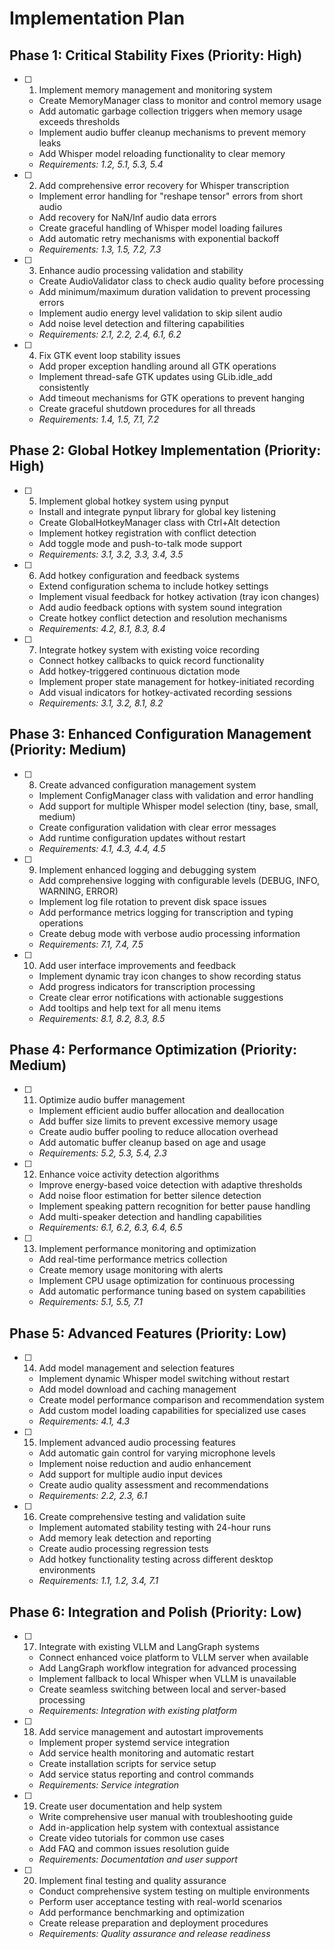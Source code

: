 # Implementation Plan

## Phase 1: Critical Stability Fixes (Priority: High)

- [ ] 1. Implement memory management and monitoring system
  - Create MemoryManager class to monitor and control memory usage
  - Add automatic garbage collection triggers when memory usage exceeds thresholds
  - Implement audio buffer cleanup mechanisms to prevent memory leaks
  - Add Whisper model reloading functionality to clear memory
  - _Requirements: 1.2, 5.1, 5.3, 5.4_

- [ ] 2. Add comprehensive error recovery for Whisper transcription
  - Implement error handling for "reshape tensor" errors from short audio
  - Add recovery for NaN/Inf audio data errors
  - Create graceful handling of Whisper model loading failures
  - Add automatic retry mechanisms with exponential backoff
  - _Requirements: 1.3, 1.5, 7.2, 7.3_

- [ ] 3. Enhance audio processing validation and stability
  - Create AudioValidator class to check audio quality before processing
  - Add minimum/maximum duration validation to prevent processing errors
  - Implement audio energy level validation to skip silent audio
  - Add noise level detection and filtering capabilities
  - _Requirements: 2.1, 2.2, 2.4, 6.1, 6.2_

- [ ] 4. Fix GTK event loop stability issues
  - Add proper exception handling around all GTK operations
  - Implement thread-safe GTK updates using GLib.idle_add consistently
  - Add timeout mechanisms for GTK operations to prevent hanging
  - Create graceful shutdown procedures for all threads
  - _Requirements: 1.4, 1.5, 7.1, 7.2_

## Phase 2: Global Hotkey Implementation (Priority: High)

- [ ] 5. Implement global hotkey system using pynput
  - Install and integrate pynput library for global key listening
  - Create GlobalHotkeyManager class with Ctrl+Alt detection
  - Implement hotkey registration with conflict detection
  - Add toggle mode and push-to-talk mode support
  - _Requirements: 3.1, 3.2, 3.3, 3.4, 3.5_

- [ ] 6. Add hotkey configuration and feedback systems
  - Extend configuration schema to include hotkey settings
  - Implement visual feedback for hotkey activation (tray icon changes)
  - Add audio feedback options with system sound integration
  - Create hotkey conflict detection and resolution mechanisms
  - _Requirements: 4.2, 8.1, 8.3, 8.4_

- [ ] 7. Integrate hotkey system with existing voice recording
  - Connect hotkey callbacks to quick record functionality
  - Add hotkey-triggered continuous dictation mode
  - Implement proper state management for hotkey-initiated recording
  - Add visual indicators for hotkey-activated recording sessions
  - _Requirements: 3.1, 3.2, 8.1, 8.2_

## Phase 3: Enhanced Configuration Management (Priority: Medium)

- [ ] 8. Create advanced configuration management system
  - Implement ConfigManager class with validation and error handling
  - Add support for multiple Whisper model selection (tiny, base, small, medium)
  - Create configuration validation with clear error messages
  - Add runtime configuration updates without restart
  - _Requirements: 4.1, 4.3, 4.4, 4.5_

- [ ] 9. Implement enhanced logging and debugging system
  - Add comprehensive logging with configurable levels (DEBUG, INFO, WARNING, ERROR)
  - Implement log file rotation to prevent disk space issues
  - Add performance metrics logging for transcription and typing operations
  - Create debug mode with verbose audio processing information
  - _Requirements: 7.1, 7.4, 7.5_

- [ ] 10. Add user interface improvements and feedback
  - Implement dynamic tray icon changes to show recording status
  - Add progress indicators for transcription processing
  - Create clear error notifications with actionable suggestions
  - Add tooltips and help text for all menu items
  - _Requirements: 8.1, 8.2, 8.3, 8.5_

## Phase 4: Performance Optimization (Priority: Medium)

- [ ] 11. Optimize audio buffer management
  - Implement efficient audio buffer allocation and deallocation
  - Add buffer size limits to prevent excessive memory usage
  - Create audio buffer pooling to reduce allocation overhead
  - Add automatic buffer cleanup based on age and usage
  - _Requirements: 5.2, 5.3, 5.4, 2.3_

- [ ] 12. Enhance voice activity detection algorithms
  - Improve energy-based voice detection with adaptive thresholds
  - Add noise floor estimation for better silence detection
  - Implement speaking pattern recognition for better pause handling
  - Add multi-speaker detection and handling capabilities
  - _Requirements: 6.1, 6.2, 6.3, 6.4, 6.5_

- [ ] 13. Implement performance monitoring and optimization
  - Add real-time performance metrics collection
  - Create memory usage monitoring with alerts
  - Implement CPU usage optimization for continuous processing
  - Add automatic performance tuning based on system capabilities
  - _Requirements: 5.1, 5.5, 7.1_

## Phase 5: Advanced Features (Priority: Low)

- [ ] 14. Add model management and selection features
  - Implement dynamic Whisper model switching without restart
  - Add model download and caching management
  - Create model performance comparison and recommendation system
  - Add custom model loading capabilities for specialized use cases
  - _Requirements: 4.1, 4.3_

- [ ] 15. Implement advanced audio processing features
  - Add automatic gain control for varying microphone levels
  - Implement noise reduction and audio enhancement
  - Add support for multiple audio input devices
  - Create audio quality assessment and recommendations
  - _Requirements: 2.2, 2.3, 6.1_

- [ ] 16. Create comprehensive testing and validation suite
  - Implement automated stability testing with 24-hour runs
  - Add memory leak detection and reporting
  - Create audio processing regression tests
  - Add hotkey functionality testing across different desktop environments
  - _Requirements: 1.1, 1.2, 3.4, 7.1_

## Phase 6: Integration and Polish (Priority: Low)

- [ ] 17. Integrate with existing VLLM and LangGraph systems
  - Connect enhanced voice platform to VLLM server when available
  - Add LangGraph workflow integration for advanced processing
  - Implement fallback to local Whisper when VLLM is unavailable
  - Create seamless switching between local and server-based processing
  - _Requirements: Integration with existing platform_

- [ ] 18. Add service management and autostart improvements
  - Implement proper systemd service integration
  - Add service health monitoring and automatic restart
  - Create installation scripts for service setup
  - Add service status reporting and control commands
  - _Requirements: Service integration_

- [ ] 19. Create user documentation and help system
  - Write comprehensive user manual with troubleshooting guide
  - Add in-application help system with contextual assistance
  - Create video tutorials for common use cases
  - Add FAQ and common issues resolution guide
  - _Requirements: Documentation and user support_

- [ ] 20. Implement final testing and quality assurance
  - Conduct comprehensive system testing on multiple environments
  - Perform user acceptance testing with real-world scenarios
  - Add performance benchmarking and optimization
  - Create release preparation and deployment procedures
  - _Requirements: Quality assurance and release readiness_